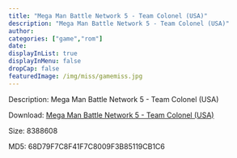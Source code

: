 ```yaml
---
title: "Mega Man Battle Network 5 - Team Colonel (USA)"
description: "Mega Man Battle Network 5 - Team Colonel (USA)"
author: 
categories: ["game","rom"]
date: 
displayInList: true
displayInMenu: false
dropCap: false
featuredImage: /img/miss/gamemiss.jpg
---
```


Description: Mega Man Battle Network 5 - Team Colonel (USA)

Download: <a style="text-decoration:underline;" href="https://mega.nz/#!eXICXQzD!ukTWbn9Ts8tPrtp_UBnu_ilCcTzGaspa5JqeT7FVblc" target = "_blank" rel = "nofollow" > Mega Man Battle Network 5 - Team Colonel (USA)</a>

Size: 8388608

MD5: 68D79F7C8F41F7C8009F3B85119CB1C6

